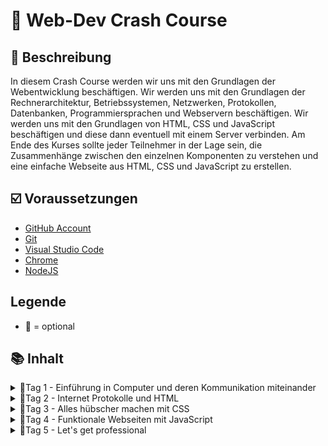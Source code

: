 # 🔮 Web-Dev Crash Course

## 📝 Beschreibung

In diesem Crash Course werden wir uns mit den Grundlagen der Webentwicklung beschäftigen. Wir werden uns mit den Grundlagen der Rechnerarchitektur, Betriebssystemen, Netzwerken, Protokollen, Datenbanken, Programmiersprachen und Webservern beschäftigen. Wir werden uns mit den Grundlagen von HTML, CSS und JavaScript beschäftigen und diese dann eventuell mit einem Server verbinden. Am Ende des Kurses sollte jeder Teilnehmer in der Lage sein, die Zusammenhänge zwischen den einzelnen Komponenten zu verstehen und eine einfache Webseite aus HTML, CSS und JavaScript zu erstellen.

## ☑️ Voraussetzungen

- [GitHub Account](https://github.com/join)
- [Git](https://git-scm.com/download/win)
- [Visual Studio Code](https://code.visualstudio.com/download)
- [Chrome](https://www.google.com/chrome/)
- [NodeJS](https://nodejs.org/en/download/)

## Legende

- 💫 = optional

## 📚 Inhalt

<details>
<summary> 🌅Tag 1 - Einführung in Computer und deren Kommunikation miteinander </summary>


[🚀 Zur Präsentation](https://inf166.github.io/course-web-dev/day-01/)

## Einführung in die Rechnerarchitektur:

- Unterschied zwischen Hardware und Software
- HDD, SSD, RAM, CPU, GPU, Netzteil, Motherboard

## Crash Course - Betriebssysteme, Programme, Prozesse

### Betriebssystem:

- Prozess-, Betriebsmittelverwaltung
- Kernel
- Speicherverwaltung
- Filesystem
- Geräte Manager und Treiber
- Screen Daemon

### 💫 Unterschied zwischen einem Programm und einem Prozess:

- Threads
- Blick auf den Taskmanager

### 💫 Benutzer:

- Root
- Eigene

## 💫 OSI Schichtenmodell (Übertragung im Netz)

- Bitübertragungsschicht
- Sicherungsschicht
- Vermittlungsschicht
- Transportschicht
- Sitzungsschicht
- Datendarstellungsschicht
- Anwendungsschicht

## Routing (Subnetzmasken und Router vs Switch)

- Blick auf ipconf /ifconfig /ipconfig
- IP Adresse, Mac Adresse
- Von einem lokalen LAN Netzwerk zum Router
- Subnetzmasken und IPv4 und IPv6
- Domains und DNS

</details>


<details>
<summary> 🌅Tag 2 - Internet Protokolle und HTML </summary>


[🚀 Zur Präsentation](https://inf166.github.io/course-web-dev/day-02/)

## Protokolle (HTTP, SSH, HTTPS, SSL)

- SSH Verbindungen
- FTP und SFTP
- HTTP
- HTTPS
- REST (GET, POST, ...) und Status Codes (404)
- HEADER und BODY in einem Request/Response
- SSL

## 💫 Microservices vs Monolithische Systeme

## HTML - Head (Meta Daten)

- html tags ( lang dir und item-type)
- meta tags
- style / link to stylesheet
- script
- title

## HTML - Body (Webseiten Markup)

- body
- h1 - hn
- p
- ul und li || ol
- a href und id
- img // source set
- div und tables
- form tags
- and more (article, header, footer, aside)
- semantic web

</details>


<details>
<summary> 🌅Tag 3 - Alles hübscher machen mit CSS </summary>


[🚀 Zur Präsentation](https://inf166.github.io/course-web-dev/day-03/)

## CSS

- Tags, Classes, Ids, Attributes
- font-size, font-weight, font-style, line-height
- dvh, vh, vw, px, rem, em, %
- min-height, max-height, height ( and width)
- color, background-color, hex rgba
- transitions
- translate
- key-frames
- filter
- CAN I USE

## 💫 PreCompiler SCSS

- Verschachtelungen
- Selektoren
- Funktionen / Mixins

</details>


<details>
<summary> 🌅Tag 4 - Funktionale Webseiten mit JavaScript </summary>


[🚀 Zur Präsentation](https://inf166.github.io/course-web-dev/day-04/)

## JavaScript

- Query Selector
- OnClick Event
- Funktionen
- Alert, Prompt, Confirm
- (Data Attribute)

## 💫 Crash Course - NPM: HTML, CSS, Javascript vereinigen

- Wie amazing ist Webpack, Grunt und Gulp

## 💫 Crash Course - Git

- Wie arbeiten Entwickler eigentlich organisiert und nachhaltig am selben Projekt

## 💫 APIs am Beispiel eines NodeJS Servers

- Einfache anfragen per Request und Response

</details>


<details>
<summary> 🌅Tag 5 - Let's get professional </summary>


[🚀 Zur Präsentation](https://inf166.github.io/course-web-dev/day-05/)

## Datenbanken (SQL)

- Relationale Datenbanksystem
- Excel oder so :D

## 💫 Crash Course - Programmiersprachen

- Hardwarenahe Programmiersprachen
- Pointer
- Kompilierbare Sprachen und Skript Sprachen

## 💫 Crash Course - PHP

- if, for, while, switch case
- variablen, datentypen
- include / require
- input output
- OOP (Object oriented programming)
- Classes, Objects, Interfaces, Inheritance, Abstract Classes,
- References, Variables, Constants,
- Properties, Attributes, Parameters, Methods, Functions

## 💫 Server - NGINX vs Apache

- Was unterscheidet einen Server von normalen Computern
- Welche Aufgaben hat ein Server?
- Welche Server Strategien gibt es?
- Worin besteht der Unterschied zwischen NGINX und Apache

</details>
